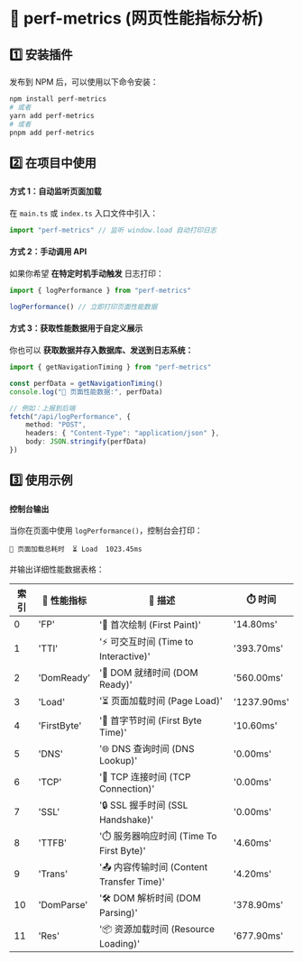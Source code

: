 # 🚀 perf-metrics (网页性能指标分析)

## 1️⃣ 安装插件

发布到 NPM 后，可以使用以下命令安装：

```sh
npm install perf-metrics
# 或者
yarn add perf-metrics
# 或者
pnpm add perf-metrics

```

## 2️⃣ 在项目中使用

#### 方式 1：自动监听页面加载

在 `main.ts` 或 `index.ts` 入口文件中引入：

```ts
import "perf-metrics" // 监听 window.load 自动打印日志
```

#### 方式 2：手动调用 API

如果你希望 **在特定时机手动触发** 日志打印：

```ts
import { logPerformance } from "perf-metrics"

logPerformance() // 立即打印页面性能数据
```

#### 方式 3：获取性能数据用于自定义展示

你也可以 **获取数据并存入数据库、发送到日志系统：**

```ts
import { getNavigationTiming } from "perf-metrics"

const perfData = getNavigationTiming()
console.log("🚀 页面性能数据:", perfData)

// 例如：上报到后端
fetch("/api/logPerformance", {
    method: "POST",
    headers: { "Content-Type": "application/json" },
    body: JSON.stringify(perfData)
})
```

## 3️⃣ 使用示例

#### 控制台输出

当你在页面中使用 `logPerformance()`，控制台会打印：

```plaintext
🚀 页面加载总耗时  ⏳ Load  1023.45ms
```

并输出详细性能数据表格：

| 索引 | 🚀 性能指标 | 📖 描述                                   | ⏱️ 时间     |
| ---- | ----------- | ----------------------------------------- | ----------- |
| 0    | 'FP'        | '🎨 首次绘制 (First Paint)'               | '14.80ms'   |
| 1    | 'TTI'       | '⚡ 可交互时间 (Time to Interactive)'     | '393.70ms'  |
| 2    | 'DomReady'  | '📄 DOM 就绪时间 (DOM Ready)'             | '560.00ms'  |
| 3    | 'Load'      | '⏳ 页面加载时间 (Page Load)'             | '1237.90ms' |
| 4    | 'FirstByte' | '📡 首字节时间 (First Byte Time)'         | '10.60ms'   |
| 5    | 'DNS'       | '🌐 DNS 查询时间 (DNS Lookup)'            | '0.00ms'    |
| 6    | 'TCP'       | '🔗 TCP 连接时间 (TCP Connection)'        | '0.00ms'    |
| 7    | 'SSL'       | '🔒 SSL 握手时间 (SSL Handshake)'         | '0.00ms'    |
| 8    | 'TTFB'      | '⏱️ 服务器响应时间 (Time To First Byte)'  | '4.60ms'    |
| 9    | 'Trans'     | '📤 内容传输时间 (Content Transfer Time)' | '4.20ms'    |
| 10   | 'DomParse'  | '🛠️ DOM 解析时间 (DOM Parsing)'           | '378.90ms'  |
| 11   | 'Res'       | '📦 资源加载时间 (Resource Loading)'      | '677.90ms'  |
